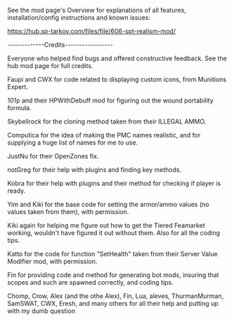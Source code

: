 See the mod page's Overview for explanations of all features, installation/config instructions and known issues:

https://hub.sp-tarkov.com/files/file/606-spt-realism-mod/

-------------Credits----------------- 

Everyone who helped find bugs and offered constructive feedback. See the hub mod page for full credits.

Fau​pi​​ and CWX​ for code related to displaying custom icons, from Munitions Expert​.

101p and their HPWithDebuff mod for figuring out the wound portability formula.

Skybellrock for the cloning method taken from their ILLEGAL AMMO.

Computica for the idea of making the PMC names realistic, and for supplying a huge list of names for me to use.

JustNu for their OpenZones fix.

notGreg for their help with plugins and finding key methods.

Kobra for their help with plugins and their method for checking if player is ready.

Yim and Kiki for the base code for setting the armor/ammo values (no values taken from them), with permission.

Kiki again for helping me figure out how to get the Tiered Feamarket working, wouldn't have figured it out without them. Also for all the coding tips.

Katto for the code for function "SetHealth" taken from their Server Value Modifier mod, with permission.

Fin for providing code and method for generating bot mods, insuring that scopes and such are spawned correctly, and coding tips.

Chomp, Crow, Alex (and the othe Alex), Fin, Lua, aleves, ThurmanMurman, SamSWAT, CWX, Eresh, and many others for all their help and putting up with my dumb question
